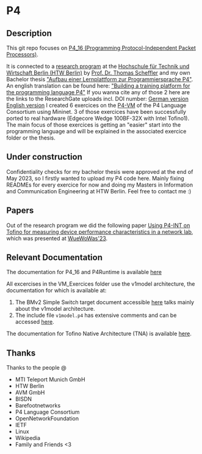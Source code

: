# P4

## Description
This git repo focuses on [P4_16 (Programming Protocol-Independent Packet Processors)](https://p4.org/).

It is connected to a [research program](https://www.ifaf-berlin.de/projekte/nettraffic-p4/) at the [Hochschule für Technik und Wirtschaft Berlin (HTW Berlin)](https://htw-berlin.de) by [Prof. Dr. Thomas Scheffler](https://github.com/tscheffl) and my own Bachelor thesis ["Aufbau einer Lernplattform zur Programmiersprache P4"](https://github.com/Selltowitz/p4/blob/main/Aufbau_einer_Lernplattform_zur_Programmiersprache_P4.pdf). An english translation can be found here: ["Building a training platform for the programming language P4"](https://github.com/Selltowitz/p4/blob/main/Building_a_training_plattform_for_the_programming_language_P4.pdf)
If you wanna cite any of those 2 here are the links to the ResearchGate uploads incl. DOI number:
[German version](https://www.researchgate.net/publication/371985470_Bachelor_Thesis_Aufbau_einer_Lernplattform_zur_Programmiersprache_P4_Building_a_training_platform_for_the_programming_language_P4?_sg%5B0%5D=FehitWY4qgoFO5dKxmeKDfzX9k7NEYa785VZbD3U6dd0gatUgS_H0F8Tdc4Gg6QWeRrFR0yNTTruQlYfaVFQvpQp2NE0cHP0CTNc1HDw.zExKtDydyWf-We7jP8KwkdoYDDZhM2TDmxZSTeqn4z4FNNiMAE3-Pb6VWu5dk7DfVf4LLhbN1Pud9Mdjg8j9Rg)
[English version](https://www.researchgate.net/publication/373829255_Bachelor_Thesis_Building_a_training_platform_for_the_programming_language_P4?_sg%5B0%5D=wS6YmlhTSLGP2nmR4BXmdxdRKrEr0L27KP-V8bP9vNHEVvXZID2bI_f2jL3bku2aV7bqzmCUmKtA3o-b4bwjrRyo5XedGv7YbBI8Vh9F.--QafriQLKzVbnhJ3MrqTdUYDbeQEgSNTXOuzqd5unDJ7MsqdqWMwDeQvGxZmpMFuIzSJvwsJ24ch59qfIs_1g)
I created 6 exercices on the [P4-VM](https://github.com/p4lang/tutorials) of the P4 Language Consortium using Mininet.
3 of those exercices have been successfully ported to real hardware (Edgecore Wedge 100BF-32X with Intel Tofino1). The main focus of those exercices is getting an "easier" start into the programming language and will be explained in the associated exercice folder or the thesis.

## Under construction
Confidentiality checks for my bachelor thesis were approved at the end of May 2023, so I firstly wanted to upload my P4 code here.
Mainly fixing READMEs for every exercice for now and doing my Masters in Information and Communication Engineering at HTW Berlin.
Feel free to contact me :)

## Papers
Out of the research program we did the following paper [Using P4-INT on Tofino for measuring device performance characteristics in a network lab](https://www.researchgate.net/publication/371877786_Using_P4-INT_on_Tofino_for_measuring_device_performance_characteristics_in_a_network_lab), which was presented at [WueWoWas'23](https://lsinfo3.github.io/WueWoWAS2023/). 

## Relevant Documentation

The documentation for P4_16 and P4Runtime is available [here](https://p4.org/specs/)

All excercises in the VM_Exercices folder use the v1model architecture, the documentation for which is available at:
1. The BMv2 Simple Switch target document accessible [here](https://github.com/p4lang/behavioral-model/blob/master/docs/simple_switch.md) talks mainly about the v1model architecture.
2. The include file `v1model.p4` has extensive comments and can be accessed [here](https://github.com/p4lang/p4c/blob/master/p4include/v1model.p4).


The documentation for Tofino Native Architecture (TNA) is available [here](https://raw.githubusercontent.com/barefootnetworks/Open-Tofino/master/PUBLIC_Tofino-Native-Arch.pdf).

## Thanks
Thanks to the people @
- MTI Teleport Munich GmbH
- HTW Berlin
- AVM GmbH
- BISDN
- Barefootnetworks
- P4 Language Consortium
- OpenNetworkFoundation
- IETF
- Linux
- Wikipedia
- Family and Friends <3


